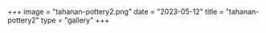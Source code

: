 +++
image = "tahanan-pottery2.png"
date = "2023-05-12"
title = "tahanan-pottery2"
type = "gallery"
+++